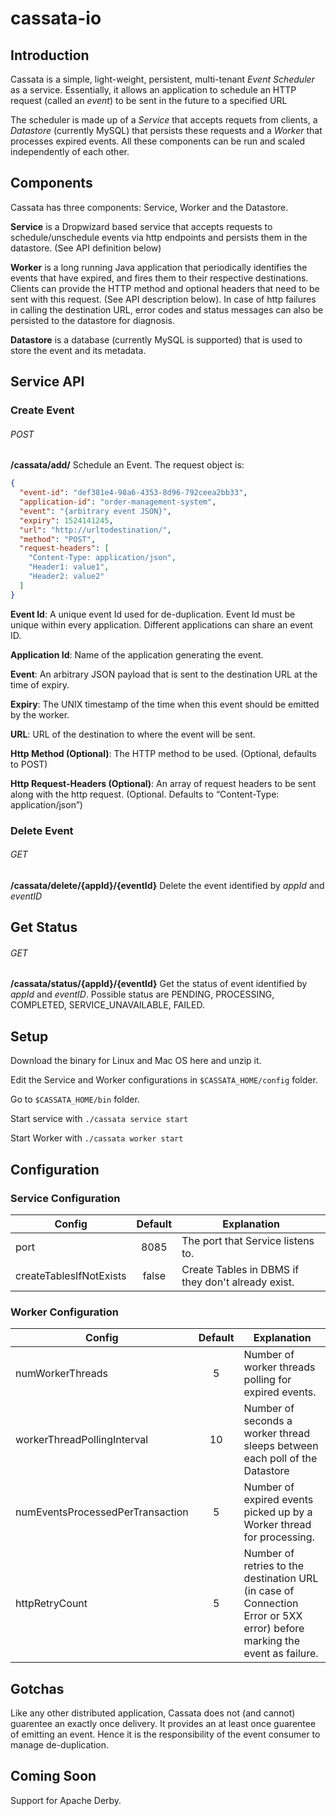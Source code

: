 # cassata-io

## Introduction 
Cassata is a simple, light-weight, persistent, multi-tenant _Event Scheduler_ as a service. Essentially, it allows an application to schedule an HTTP request (called an _event_) to be sent in the future to a specified URL

The scheduler is made up of a _Service_ that accepts requets from clients, a _Datastore_ (currently MySQL) that persists these requests and a _Worker_ that processes expired events. All these components can be run and scaled independently of each other. 

## Components 
Cassata has three components: Service, Worker and the Datastore. 

**Service** is a Dropwizard based service that accepts requests to schedule/unschedule events via http endpoints and persists them in the datastore. (See API definition below)

**Worker** is a long running Java application that periodically identifies the events that have expired, and fires them to their respective destinations. Clients can provide the HTTP method and optional headers that need to be sent with this request. (See API description below). In case of http failures in calling the destination URL, error codes and status messages can also be persisted to the datastore for diagnosis. 

**Datastore** is a database (currently MySQL is supported) that is used to store the event and its metadata.

## Service API
### Create Event
###### POST
**/cassata/add/** Schedule an Event. The request object is:

```json
{
  "event-id": "def381e4-98a6-4353-8d96-792ceea2bb33",
  "application-id": "order-management-system",
  "event": "{arbitrary event JSON}",
  "expiry": 1524141245,
  "url": "http://urltodestination/",
  "method": "POST",
  "request-headers": [
    "Content-Type: application/json",
    "Header1: value1",
    "Header2: value2"
  ]
}
```
**Event Id**: A unique event Id used for de-duplication. Event Id must be unique within every application. Different applications can share an event ID.

**Application Id**: Name of the application generating the event.

**Event**: An arbitrary JSON payload that is sent to the destination URL at the time of expiry.

**Expiry**: The UNIX timestamp of the time when this event should be emitted by the worker.

**URL**: URL of the destination to where the event will be sent. 

**Http Method (Optional)**: The HTTP method to be used. (Optional, defaults to POST)

**Http Request-Headers (Optional)**: An array of request headers to be sent along with the http request. (Optional. Defaults to “Content-Type: application/json”)

### Delete Event
###### GET
**/cassata/delete/{appId}/{eventId}** Delete the event identified by _appId_ and _eventID_

## Get Status
###### GET
**/cassata/status/{appId}/{eventId}** Get the status of event identified by _appId_ and _eventID_. Possible status are PENDING, PROCESSING, COMPLETED, SERVICE_UNAVAILABLE, FAILED.

## Setup 

Download the binary for Linux and Mac OS here and unzip it. 

Edit the Service and Worker configurations in `$CASSATA_HOME/config` folder. 

Go to `$CASSATA_HOME/bin` folder. 

Start service with `./cassata service start`

Start Worker with `./cassata worker start`


## Configuration 
### Service Configuration
| Config        | Default           | Explanation  |
| ------------- |:-------------:| -----|
| port      | 8085 | The port that Service listens to. |
| createTablesIfNotExists      | false      |   Create Tables in DBMS if they don't already exist. |

### Worker Configuration 
| Config        | Default           | Explanation  |
| ------------- |:-------------:| -----|
| numWorkerThreads      | 5 | Number of worker threads polling for expired events. |
| workerThreadPollingInterval      | 10      |   Number of seconds a worker thread sleeps between each poll of the Datastore  |
| numEventsProcessedPerTransaction      | 5      |   Number of expired events picked up by a Worker thread for processing.  |
| httpRetryCount      | 5      |   Number of retries to the destination URL (in case of Connection Error or 5XX error) before marking the event as failure. |


## Gotchas
Like any other distributed application, Cassata does not (and cannot) guarentee an exactly once delivery. It provides an at least once guarentee of emitting an event. Hence it is the responsibility of the event consumer to manage de-duplication. 

## Coming Soon 

Support for Apache Derby.
